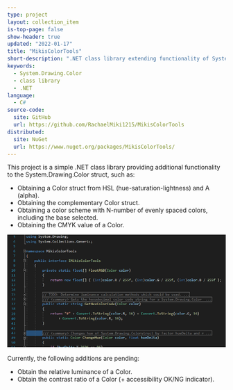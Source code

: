 ```yaml
---
type: project
layout: collection_item
is-top-page: false
show-header: true
updated: "2022-01-17"
title: "MikisColorTools"
short-description: ".NET class library extending functionality of System.Drawing.Color."
keywords:
  - System.Drawing.Color
  - class library
  - .NET
language:
  - C#
source-code: 
  site: GitHub
  url: https://github.com/RachaelMiki1215/MikisColorTools
distributed:
  site: NuGet
  url: https://www.nuget.org/packages/MikisColorTools/
---
```


This project is a simple .NET class library providing additional functionality to the System.Drawing.Color struct, such as:
- Obtaining a Color struct from HSL (hue-saturation-lightness) and A (alpha).
- Obtaining the complementary Color struct.
- Obtaining a color scheme with N-number of evenly spaced colors, including the base selected.
- Obtaining the CMYK value of a Color.

<img src="/assets/images/MikisColorTools_01.png" alt="Source Code" style="width: 800px">

Currently, the following additions are pending:
- Obtain the relative luminance of a Color.
- Obtain the contrast ratio of a Color (+ accessibility OK/NG indicator).